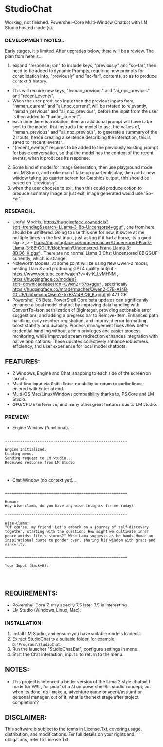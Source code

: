 # StudioChat
Working, not finished. Powershell-Core Multi-Window Chatbot with LM Studio hosted model(s). 

### DEVELOPMENT NOTES..
Early stages, it is limited. After upgrades below, there will be a review. The plan from here is...
1. expand "response.json" to include keys, "previously" and "so-far", then need to be added to dynamic Prompts, requiring new prompts for consolidation into, "previously" and "so-far", contents, so as to produce context & history. 
- This will require new keys, "human_previous" and "ai_npc_previous" and "recent_events".
- When the user produces input then the previous inputs from, "human_current" and "ai_npc_current", will be rotated to relevantly, "human_previous" and "ai_npc_previous", before the input from the user is then added to "human_current".
- each time there is a rotation, then an additional prompt will have to be sent to the model, that instructs the model to use, the values of, "human_previous" and "ai_npc_previous", to generate a summary of the 2 inputs, hence creating a sentence describing the interaction, this is saved to "recent_events".
- "{recent_events}" requires to be added to the previously existing prompt for basic conversation, so that the model has the context of the recent events, when it produces its response.
2. Some kind of model for Image Generation, then use playground mode on LM Studio, and make main 1 take up quarter display, then add a new window taking up quarter screen for Graphics output, this should be based on "previously".
3. when the user chooses to exit, then this could produce option to produce summary image or just exit, image generated would use "So-Far".

### RESEARCH..
- Useful Models; https://huggingface.co/models?sort=trending&search=LLama-3-8b-Uncensored+gguf , one from here should be unfiltered. Going to use this one for now, it swore at me multiple times in the first input, just asking if it had a horse, its a good sign >_> - https://huggingface.co/mradermacher/Uncensored-Frank-Llama-3-8B-GGUF/blob/main/Uncensored-Frank-Llama-3-8B.Q6_K.gguf . There are no normal Llama 3 Chat Uncensored 8B GGUF currently, which is strange.
- Noteworth Models; At some point will be using New Qwen-2 model, beating Llam 3 and producing GPT4 quality output - https://www.youtube.com/watch?v=4vrK_LvMHNM , https://huggingface.co/models?sort=downloads&search=Qwen2+57b+gguf , specifically https://huggingface.co/mradermacher/Qwen2-57B-A14B-GGUF/blob/main/Qwen2-57B-A14B.Q6_K.gguf @ 
47.1 GB.
- Powershell 7.5 Beta, PowerShell Core beta updates can significantly enhance a local model chatbot by improving data handling with ConvertTo-Json serialization of BigInteger, providing actionable error suggestions, and adding a progress bar to Remove-Item. Enhanced path handling, early resolver registration, and improved error formatting boost stability and usability. Process management fixes allow better credential handling without admin privileges and easier process monitoring, while improved stream redirection enhances integration with native applications. These updates collectively enhance robustness, efficiency, and user experience for local model chatbots.


## FEATURES:
- 2 Windows, Engine and Chat, snapping to each side of the screen on launch.
- Multi-line input via Shift+Enter, no ability to return to earlier lines, entered with Enter at end.
- Multi-OS Mac/Linux/Windows compatibility thanks to, PS Core and LM Studio.
- GPU/CPU interference, and many other great features due to LM Studio.

### PREVIEW:
- Engine Window (functional)...
```

--------------------------------------------------------

Engine Initialized.
Loading menu.
Sending request to LM Studio...
Received response from LM Studio



```
- Chat Window (no context yet)...
```

========================================================

Human:
Hey Wise-Llama, do you have any wise insights for me today?

--------------------------------------------------------

Wise-Llama:
"Of course, my friend! Let's embark on a journey of self-discovery together, starting with the question: How might we cultivate inner peace amidst life's storms?" Wise-Lama suggests as he hands Human an inspirational quote to ponder over, sharing his wisdom with grace and sincerity.


========================================================

Your Input (Back=B):




```

## REQUIREMENTS:
- Powershell Core 7, may specify 7.5 later, 7.5 is interesting..  
- LM Studio (Windows, Linux, Mac).

### INSTALLATION:
1. Install LM Studio, and ensure you have suitable models loaded...
2. Extract StudioChat to a suitable folder, for example, `D:\Programs\StudioChat`.
3. Run the launcher "StudioChat.Bat", configure settings in menu.
4. Start the Chat interaction, input `b` to return to the menu.

## NOTES:
- This project is intended a better version of the llama 2 style chatbot I made for WSL, for proof of a AI on powershell/lm studio concept; but when its done, do I make a, adventure game or agent/assitant or personal manager, out of it, what is the next stage after project completion??

## DISCLAIMER:
This software is subject to the terms in License.Txt, covering usage, distribution, and modifications. For full details on your rights and obligations, refer to License.Txt.

